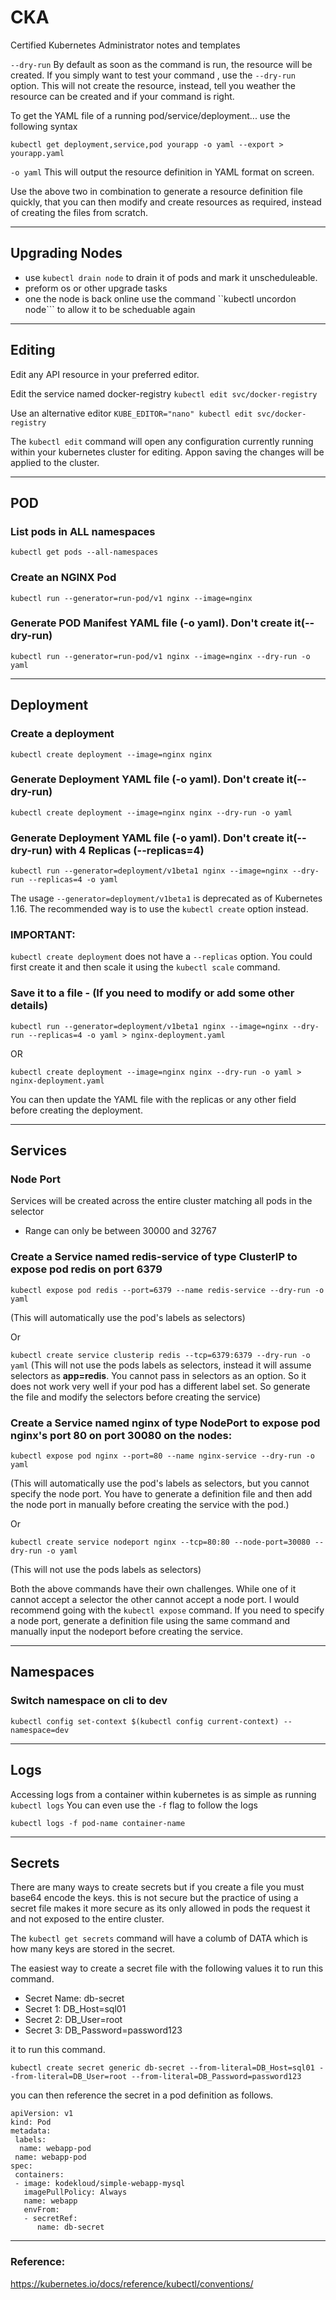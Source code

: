 # CKA 
Certified Kubernetes Administrator notes and templates

``` --dry-run ``` By default as soon as the command is run, the resource will be created. If you simply want to test your command , use the ``` --dry-run ``` option. This will not create the resource, instead, tell you weather the resource can be created and if your command is right.

To get the YAML file of a running pod/service/deployment... use the following syntax

```kubectl get deployment,service,pod yourapp -o yaml --export > yourapp.yaml```

``` -o yaml ``` This will output the resource definition in YAML format on screen.

Use the above two in combination to generate a resource definition file quickly, that you can then modify and create resources as required, instead of creating the files from scratch.

---
## Upgrading Nodes

* use ``kubectl drain node`` to drain it of pods and mark it unscheduleable.
* preform os or other upgrade tasks 
* one the node is back online use the command ``kubectl uncordon node``` to allow it to be scheduable again

---
## Editing
Edit any API resource in your preferred editor.

Edit the service named docker-registry
``` kubectl edit svc/docker-registry ```

 Use an alternative editor
``` KUBE_EDITOR="nano" kubectl edit svc/docker-registry ``` 

The ```kubectl edit``` command will open any configuration currently running within your kubernetes cluster for editing. Appon saving the changes will be applied to the cluster.

---
## POD

### List pods in ALL namespaces

``` kubectl get pods --all-namespaces ```

### Create an NGINX Pod

``` kubectl run --generator=run-pod/v1 nginx --image=nginx ``` 



### Generate POD Manifest YAML file (-o yaml). Don't create it(--dry-run)

``` kubectl run --generator=run-pod/v1 nginx --image=nginx --dry-run -o yaml ```

---
## Deployment
### Create a deployment

``` kubectl create deployment --image=nginx nginx ```



### Generate Deployment YAML file (-o yaml). Don't create it(--dry-run)

``` kubectl create deployment --image=nginx nginx --dry-run -o yaml ```



### Generate Deployment YAML file (-o yaml). Don't create it(--dry-run) with 4 Replicas (--replicas=4)

``` kubectl run --generator=deployment/v1beta1 nginx --image=nginx --dry-run --replicas=4 -o yaml ```

The usage ``` --generator=deployment/v1beta1 ``` is deprecated as of Kubernetes 1.16. The recommended way is to use the ``` kubectl create ``` option instead.



### IMPORTANT:

``` kubectl create deployment ``` does not have a ``` --replicas ``` option. You could first create it and then scale it using the ``` kubectl scale ``` command.



### Save it to a file - (If you need to modify or add some other details)

``` kubectl run --generator=deployment/v1beta1 nginx --image=nginx --dry-run --replicas=4 -o yaml > nginx-deployment.yaml ```



OR

``` kubectl create deployment --image=nginx nginx --dry-run -o yaml > nginx-deployment.yaml ```

You can then update the YAML file with the replicas or any other field before creating the deployment.

---
## Services

### Node Port

Services will be created across the entire cluster matching all pods in the selector
- Range can only be between 30000 and 32767 

### Create a Service named redis-service of type ClusterIP to expose pod redis on port 6379

``` kubectl expose pod redis --port=6379 --name redis-service --dry-run -o yaml ```

(This will automatically use the pod's labels as selectors)

Or

``` kubectl create service clusterip redis --tcp=6379:6379 --dry-run -o yaml ```  (This will not use the pods labels as selectors, instead it will assume selectors as <b>app=redis</b>. You cannot pass in selectors as an option. So it does not work very well if your pod has a different label set. So generate the file and modify the selectors before creating the service)



### Create a Service named nginx of type NodePort to expose pod nginx's port 80 on port 30080 on the nodes:

``` kubectl expose pod nginx --port=80 --name nginx-service --dry-run -o yaml ```

(This will automatically use the pod's labels as selectors, but you cannot specify the node port. You have to generate a definition file and then add the node port in manually before creating the service with the pod.)

Or

``` kubectl create service nodeport nginx --tcp=80:80 --node-port=30080 --dry-run -o yaml ```

(This will not use the pods labels as selectors)

Both the above commands have their own challenges. While one of it cannot accept a selector the other cannot accept a node port. I would recommend going with the `kubectl expose` command. If you need to specify a node port, generate a definition file using the same command and manually input the nodeport before creating the service.

---
## Namespaces

### Switch namespace on cli to dev

``` kubectl config set-context $(kubectl config current-context) --namespace=dev ```

---
## Logs

Accessing logs from a container within kubernetes is as simple as running ```kubectl logs``` You can even use the ```-f``` flag to follow the logs

```kubectl logs -f pod-name container-name```

---
## Secrets
There are many ways to create secrets but if you create a file you must base64 encode the keys. this is not secure but the practice of using a secret file makes it more secure as its only allowed in pods the request it and not exposed to the entire cluster.

The ```kubectl get secrets``` command will have a columb of DATA which is how many keys are stored in the secret.

The easiest way to create a secret file with the following values it to run this command.
* Secret Name: db-secret
* Secret 1: DB_Host=sql01
* Secret 2: DB_User=root
* Secret 3: DB_Password=password123

 it to run this command.
 
```kubectl create secret generic db-secret --from-literal=DB_Host=sql01 --from-literal=DB_User=root --from-literal=DB_Password=password123```

you can then reference the secret in a pod definition as follows. 

```
apiVersion: v1
kind: Pod
metadata:
 labels:
  name: webapp-pod
 name: webapp-pod
spec:
 containers:
 - image: kodekloud/simple-webapp-mysql
   imagePullPolicy: Always
   name: webapp
   envFrom:
   - secretRef:
      name: db-secret
```

---
### Reference:

https://kubernetes.io/docs/reference/kubectl/conventions/

